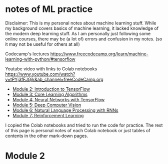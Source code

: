 # notes of ML practice

Disclaimer: This is my personal notes about machine learning stuff. While my background covers basics of machine learning, it lacked knowledge of the modern deep learning stuff. As I am personally just following some online courses, there may be (a lot of) errors and confusion in my notes. (so it may not be useful for others at all)

Codecamp's lectures
https://www.freecodecamp.org/learn/machine-learning-with-python/#tensorflow

Youtube video with links to Colab notebooks
https://www.youtube.com/watch?v=tPYj3fFJGjk&ab_channel=freeCodeCamp.org

- [Module 2: Introduction to TensorFlow](https://colab.research.google.com/drive/1F_EWVKa8rbMXi3_fG0w7AtcscFq7Hi7B#forceEdit=true&sandboxMode=true)
- [Module 3: Core Learning Algorithms](https://colab.research.google.com/drive/15Cyy2H7nT40sGR7TBN5wBvgTd57mVKay#forceEdit=true&sandboxMode=true)
- [Module 4: Neural Networks with TensorFlow](https://colab.research.google.com/drive/1m2cg3D1x3j5vrFc-Cu0gMvc48gWyCOuG#forceEdit=true&sandboxMode=true)
- [Module 5: Deep Computer Vision](https://colab.research.google.com/drive/1ZZXnCjFEOkp_KdNcNabd14yok0BAIuwS#forceEdit=true&sandboxMode=true)
- [Module 6: Natural Language Processing with RNNs](https://colab.research.google.com/drive/1ysEKrw_LE2jMndo1snrZUh5w87LQsCxk#forceEdit=true&sandboxMode=true)
- [Module 7: Reinforcement Learning](https://colab.research.google.com/drive/1IlrlS3bB8t1Gd5Pogol4MIwUxlAjhWOQ#forceEdit=true&sandboxMode=true)

I copied the Colab notebooks and tried to run the code for practice. The rest of this page is personal notes of each Colab notebook or just tables of contents in the other mark-down pages.

# Module 2

